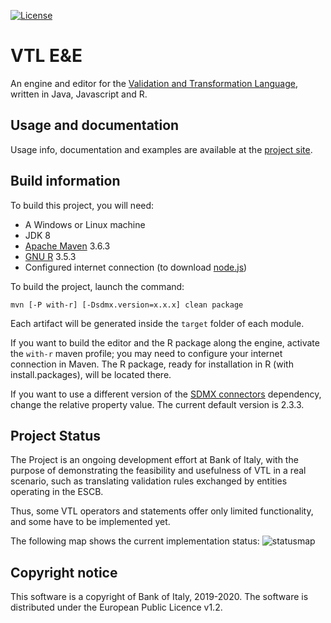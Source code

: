 [![License](https://img.shields.io/badge/license-EUPL-green)](https://joinup.ec.europa.eu/collection/eupl/eupl-text-eupl-12)

# VTL E&E

An engine and editor for the 
[Validation and Transformation Language](https://sdmx.org/?page_id=5096), 
written in Java, Javascript and R.

## Usage and documentation

Usage info, documentation and examples are available at the
[project site](http://vpinna80.github.io/VTL/).

## Build information

To build this project, you will need:

* A Windows or Linux machine
* JDK 8
* [Apache Maven](https://maven.apache.org/) 3.6.3
* [GNU R](https://www.r-project.org/) 3.5.3
* Configured internet connection (to download [node.js](https://nodejs.org/))

To build the project, launch the command:

    mvn [-P with-r] [-Dsdmx.version=x.x.x] clean package

Each artifact will be generated inside the `target` folder of each module.

If you want to build the editor and the R package along the engine, activate the 
`with-r` maven profile; you may need to configure your internet connection in 
Maven. The R package, ready for installation in R (with install.packages), will 
be located there.

If you want to use a different version of the 
[SDMX connectors](https://github.com/amattioc/SDMX.git) dependency, change 
the relative property value. The current default version is 2.3.3.

## Project Status

The Project is an ongoing development effort at Bank of Italy, with the 
purpose of demonstrating the feasibility and usefulness of VTL in a real 
scenario, such as translating validation rules exchanged by entities 
operating in the ESCB.

Thus, some VTL operators and statements offer only limited functionality,
and some have to be implemented yet.

The following map shows the current implementation status:
![statusmap](https://vpinna80.github.io/VTL/images/VTL.png)

## Copyright notice

This software is a copyright of Bank of Italy, 2019-2020.
The software is distributed under the European Public Licence v1.2.
